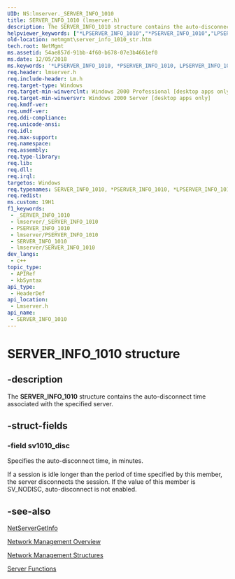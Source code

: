 ```yaml
---
UID: NS:lmserver._SERVER_INFO_1010
title: SERVER_INFO_1010 (lmserver.h)
description: The SERVER_INFO_1010 structure contains the auto-disconnect time associated with the specified server.
helpviewer_keywords: ["*LPSERVER_INFO_1010","*PSERVER_INFO_1010","LPSERVER_INFO_1010","LPSERVER_INFO_1010 structure pointer [Network Management]","PSERVER_INFO_1010","PSERVER_INFO_1010 structure pointer [Network Management]","SERVER_INFO_1010","SERVER_INFO_1010 structure [Network Management]","_win32_server_info_1010_str","lmserver/LPSERVER_INFO_1010","lmserver/PSERVER_INFO_1010","lmserver/SERVER_INFO_1010","netmgmt.server_info_1010_str"]
old-location: netmgmt\server_info_1010_str.htm
tech.root: NetMgmt
ms.assetid: 54ae857d-91bb-4f60-b678-07e3b4661ef0
ms.date: 12/05/2018
ms.keywords: '*LPSERVER_INFO_1010, *PSERVER_INFO_1010, LPSERVER_INFO_1010, LPSERVER_INFO_1010 structure pointer [Network Management], PSERVER_INFO_1010, PSERVER_INFO_1010 structure pointer [Network Management], SERVER_INFO_1010, SERVER_INFO_1010 structure [Network Management], _win32_server_info_1010_str, lmserver/LPSERVER_INFO_1010, lmserver/PSERVER_INFO_1010, lmserver/SERVER_INFO_1010, netmgmt.server_info_1010_str'
req.header: lmserver.h
req.include-header: Lm.h
req.target-type: Windows
req.target-min-winverclnt: Windows 2000 Professional [desktop apps only]
req.target-min-winversvr: Windows 2000 Server [desktop apps only]
req.kmdf-ver: 
req.umdf-ver: 
req.ddi-compliance: 
req.unicode-ansi: 
req.idl: 
req.max-support: 
req.namespace: 
req.assembly: 
req.type-library: 
req.lib: 
req.dll: 
req.irql: 
targetos: Windows
req.typenames: SERVER_INFO_1010, *PSERVER_INFO_1010, *LPSERVER_INFO_1010
req.redist: 
ms.custom: 19H1
f1_keywords:
 - _SERVER_INFO_1010
 - lmserver/_SERVER_INFO_1010
 - PSERVER_INFO_1010
 - lmserver/PSERVER_INFO_1010
 - SERVER_INFO_1010
 - lmserver/SERVER_INFO_1010
dev_langs:
 - c++
topic_type:
 - APIRef
 - kbSyntax
api_type:
 - HeaderDef
api_location:
 - Lmserver.h
api_name:
 - SERVER_INFO_1010
---
```


# SERVER_INFO_1010 structure


## -description

The
				<b>SERVER_INFO_1010</b> structure contains the auto-disconnect time associated with the specified server.

## -struct-fields

### -field sv1010_disc

Specifies the auto-disconnect time, in minutes. 




If a session is idle longer than the period of time specified by this member, the server disconnects the session. If the value of this member is SV_NODISC, auto-disconnect is not enabled.

## -see-also

<a href="https://docs.microsoft.com/windows/desktop/api/lmserver/nf-lmserver-netservergetinfo">NetServerGetInfo</a>



<a href="https://docs.microsoft.com/windows/desktop/NetMgmt/network-management">Network Management Overview</a>



<a href="https://docs.microsoft.com/windows/desktop/NetMgmt/network-management-structures">Network Management Structures</a>



<a href="https://docs.microsoft.com/windows/desktop/NetMgmt/server-functions">Server Functions</a>


